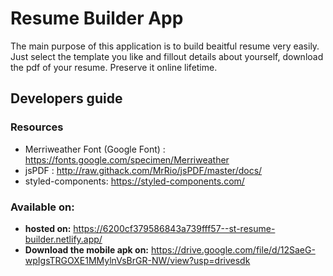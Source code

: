 # Resume Builder App
The main purpose of this application is to build beaitful resume very easily. Just select the template you like and fillout details about yourself, download the pdf of your resume. Preserve it online lifetime.
## Developers guide
### Resources
 - Merriweather Font (Google Font) : https://fonts.google.com/specimen/Merriweather
 - jsPDF : http://raw.githack.com/MrRio/jsPDF/master/docs/
 - styled-components: https://styled-components.com/
### Available on:
 - **hosted on:** https://6200cf379586843a739fff57--st-resume-builder.netlify.app/
 - **Download the mobile apk on:** https://drive.google.com/file/d/12SaeG-wpIgsTRGOXE1MMylnVsBrGR-NW/view?usp=drivesdk

